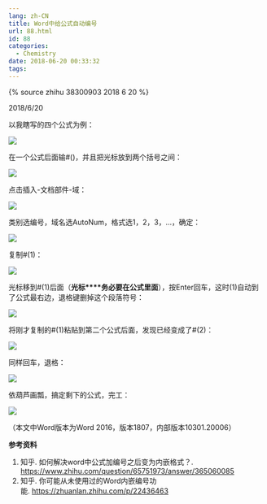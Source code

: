 ```yaml
---
lang: zh-CN
title: Word中给公式自动编号
url: 88.html
id: 88
categories:
  - Chemistry
date: 2018-06-20 00:33:32
tags:
---
```

{% source zhihu 38300903 2018 6 20 %}

2018/6/20

以我瞎写的四个公式为例：  
<!--more-->

![](https://drive.google.com/uc?id=1k2LbKMgckUdhbimlXza1Lpqzbh3Fg5cN)

在一个公式后面输#()，并且把光标放到两个括号之间：

![](https://drive.google.com/uc?id=1vP8xgkwd-yaKAFynOWOnt7rQ-2EWqd_S)

点击插入-文档部件-域：

![](https://drive.google.com/uc?id=1o0cxj03yPV9KYRw7mVGWAohdqfXOf6Nr)

类别选编号，域名选AutoNum，格式选1，2，3，…，确定：  

![](https://drive.google.com/uc?id=18ZgV4M3cQevNPKC8UimY5_RmtQrRNK26)

复制#(1)：

![](https://drive.google.com/uc?id=1R1KQyzX3GKQSqDIS_nMGoUNERjGLjnsJ)

光标移到#(1)后面（**光标****务必要在公式里面**），按Enter回车，这时(1)自动到了公式最右边，退格键删掉这个段落符号：

![](https://drive.google.com/uc?id=14LPS36GYWoBnKt1WhTZYxBQH8txBs084)

将刚才复制的#(1)粘贴到第二个公式后面，发现已经变成了#(2)：

![](https://drive.google.com/uc?id=1xCZ6MomGmP5C3Qpb0x9B5PYpMNCi-eh5)

同样回车，退格：

![](https://drive.google.com/uc?id=1GMdF68ga3BGjafjN-TBMeTciWc7u58fc)

依葫芦画瓢，搞定剩下的公式，完工：

![](https://drive.google.com/uc?id=1Hq233l1o-gzdF1mgLE9OTHSs8GDzYPIG)

（本文中Word版本为Word 2016，版本1807，内部版本10301.20006）

**参考资料**

1.  知乎. 如何解决word中公式加编号之后变为内嵌格式？. https://www.zhihu.com/question/65751973/answer/365060085
2.  知乎. 你可能从未使用过的Word内嵌编号功能. https://zhuanlan.zhihu.com/p/22436463
